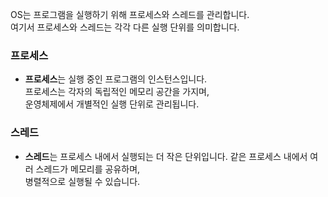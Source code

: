 OS는 프로그램을 실행하기 위해 프로세스와 스레드를 관리합니다.  
여기서 프로세스와 스레드는 각각 다른 실행 단위를 의미합니다.

### 프로세스
- **프로세스**는 실행 중인 프로그램의 인스턴스입니다.  
  프로세스는 각자의 독립적인 메모리 공간을 가지며,  
  운영체제에서 개별적인 실행 단위로 관리됩니다.

### 스레드
- **스레드**는 프로세스 내에서 실행되는 더 작은 단위입니다.
  같은 프로세스 내에서 여러 스레드가 메모리를 공유하며,  
  병렬적으로 실행될 수 있습니다.